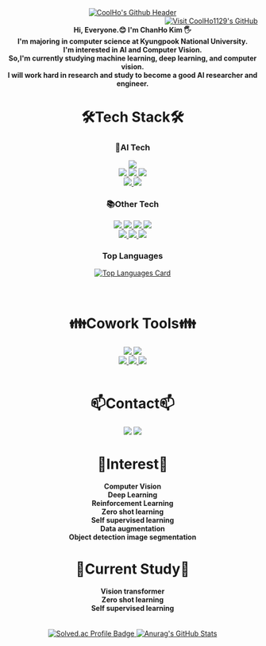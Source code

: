 
<div align=center> 
  <a href="https://github.com/CoolHo1129">
    <img src="https://capsule-render.vercel.app/api?text=CoolHo's%20Github&type=waving&color=7ebad6&fontColor=ffffff&fontAlignY=35&animation=fadeIn&height=150&section=header" alt="CoolHo's Github Header">
  </a>
</div>

<div align=right>
<a href="https://github.com/CoolHo1129">
  <img src="https://hits.seeyoufarm.com/api/count/incr/badge.svg?url=https%3A%2F%2Fgithub.com%2FCoolHo1129%2Fhit-counter&count_bg=%2379C83D&title_bg=%23555555&icon=&icon_color=%23E7E7E7&title=visit&edge_flat=false" alt="Visit CoolHo1129's GitHub">
</a>
</div>

<div align=center>
 <b> Hi, Everyone.😊 I'm ChanHo Kim 🖐️ </b> <br>
 <b>I'm majoring in computer science at Kyungpook National University.</b>  <br>
 <b>I'm interested in AI and Computer Vision.</b>   <br>
 <b>So,I'm currently studying machine learning, deep learning, and computer vision.</b> <br>
 <b>I will work hard in research and study to become a good AI researcher and engineer. </b>
</div>




<div align=center> 
  <h1> 🛠️Tech Stack🛠️ </h1>
    <h3> 🤖AI Tech </h3>
          <a href="https://github.com/CoolHo1129">
            <img src="https://img.shields.io/badge/Python-3776AB?style=for-the-badge&logo=python&logoColor=white"><br>
            <img src="https://img.shields.io/badge/Pytorch-EE4C2C?style=for-the-badge&logo=pytorch&logoColor=white">
            <img src="https://img.shields.io/badge/TensorFlow-FF6F00?style=for-the-badge&logo=tensorflow&logoColor=white">
            <img src="https://img.shields.io/badge/Keras-D00000?style=for-the-badge&logo=keras&logoColor=white"><br>
            <img src="https://img.shields.io/badge/VSCode-007ACC?style=for-the-badge&logo=visualstudiocode&logoColor=white">
            <img src="https://img.shields.io/badge/Colab-F9AB00?style=for-the-badge&logo=googlecolab&logoColor=white">
          </a>
     <h3> 📚Other Tech </h3>
        <a href="https://github.com/CoolHo1129">
          <img src="https://img.shields.io/badge/C-A8B9CC?style=for-the-badge&logo=C&logoColor=white">
          <img src="https://img.shields.io/badge/C++-00599C?style=for-the-badge&logo=cplusplus&logoColor=white">
          <img src="https://img.shields.io/badge/Java-FB923C?style=for-the-badge&logo=OpenJDK&logoColor=white">
          <img src="https://img.shields.io/badge/Pypy-193440?style=for-the-badge&logo=pypy&logoColor=white"><br>  
          <img src="https://img.shields.io/badge/IntelliJ-000000?style=for-the-badge&logo=intellijidea&logoColor=white">
          <img src="https://img.shields.io/badge/Visual Studio-5C2D91?style=for-the-badge&logo=visualstudio&logoColor=white">
          <img src="https://img.shields.io/badge/Pycharm-000000?style=for-the-badge&logo=pycharm&logoColor=white">
        </a>
   <h3>Top Languages</h3>
    <a href="https://github.com/CoolHo1129">
      <img src="https://github-readme-stats.vercel.app/api/top-langs/?username=CoolHo1129&&layout=compact&hide=jupyter%20notebook" alt="Top Languages Card">
    </a>
</div>  
<br><br>
<div align=center> 
  <h1> 👪Cowork Tools👪 </h1>
    <a href="https://github.com/CoolHo1129">
          <img src="https://img.shields.io/badge/Git-F05032?style=for-the-badge&logo=git&logoColor=white">
          <img src="https://img.shields.io/badge/Github-181717?style=for-the-badge&logo=github&logoColor=white"> <br> 
          <img src="https://img.shields.io/badge/Slack-4A154B?style=for-the-badge&logo=slack&logoColor=white"> 
          <img src="https://img.shields.io/badge/Goolgle Drive-4285F4?style=for-the-badge&logo=googledrive&logoColor=white">
          <img src="https://img.shields.io/badge/Notion-000000?style=for-the-badge&logo=notion&logoColor=white">
    </a>
</div>
<br>
<div align=center> 
  <h1>📫Contact📫</h1>
    <a href="mailto:coolho123@knu.ac.kr" target="_blank"><img src="https://img.shields.io/badge/Gmail-EA4335?style=for-the-badge&logo=Gmail&logoColor=white"/></a>
    <a href="mailto:coolho123@naver.com" target="_blank"><img src="https://img.shields.io/badge/Naver-03C75A?style=for-the-badge&logo=Naver&logoColor=white"/></a>
</div>
<div align=center> 
  <h1>🤔Interest🤔</h1>
    <b>Computer Vision</b><br>
    <b>Deep Learning</b><br> 
    <b>Reinforcement Learning</b><br> 
    <b>Zero shot learning</b><br>
    <b>Self supervised learning</b><br>
    <b>Data augmentation</b><br>
    <b>Object detection image segmentation</b><br> 
    
</div>
<div align=center> 
  <h1>📖Current Study📖</h1>
    <b>Vision transformer</b><br> 
    <b>Zero shot learning</b><br>    
    <b>Self supervised learning</b><br>
</div>
<br><br>



<div align=center> 
  <!-- Solved.ac Profile Badge -->
  <a href="https://solved.ac/coolho123/">
    <img src="http://mazassumnida.wtf/api/v2/generate_badge?boj=coolho123" alt="Solved.ac Profile Badge">
  </a>

  <!-- Anurag's GitHub Stats Card -->
  <a href="https://github.com/CoolHo1129">
    <img src="https://github-readme-stats.vercel.app/api?username=CoolHo1129&show_icons=true&rank_icon=github" alt="Anurag's GitHub Stats">
  </a>

</div>



<!--github--!>
<!-- 
![Anurag's GitHub stats](https://github-readme-stats.vercel.app/api?username=CoolHo1129&show_icons=true&rank_icon=github)
[![Solved.ac Profile](http://mazassumnida.wtf/api/v2/generate_badge?boj=coolho123)](https://solved.ac/coolho123/)
![Top Langs](https://github-readme-stats.vercel.app/api/top-langs/?username=CoolHo1129&&layout=compact&hide=jupyter%20notebook)   
# 📫 How to reach me: ...


<!--
**CoolHo1129/CoolHo1129** is a ✨ _special_ ✨ repository because its `README.md` (this file) appears on your GitHub profile.

Here are some ideas to get you started:

- 🔭 I’m currently working on ...

- 👯 I’m looking to collaborate on ...

- 💬 Ask me about ...
- 📫 How to reach me: ...
- 😄 Pronouns: ...
- ⚡ Fun fact: ...
-->
